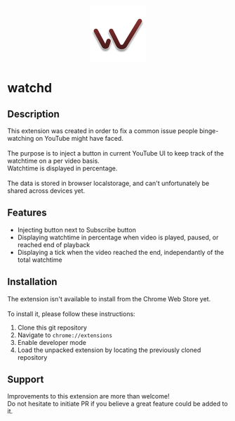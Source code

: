 <p align="center">
  <img src="https://github.com/vanitysys28/watchd/blob/main/icon128.png"/>
</p>

# watchd 

## Description

This extension was created in order to fix a common issue people binge-watching on YouTube might have faced.<br>
<br>
The purpose is to inject a button in current YouTube UI to keep track of the watchtime on a per video basis.<br>
Watchtime is displayed in percentage.<br>
<br>
The data is stored in browser localstorage, and can't unfortunately be shared across devices yet.<br>

## Features
- Injecting button next to Subscribe button
- Displaying watchtime in percentage when video is played, paused, or reached end of playback
- Displaying a tick when the video reached the end, independantly of the total watchtime

## Installation

The extension isn't available to install from the Chrome Web Store yet.<br>
<br>
To install it, please follow these instructions:
1. Clone this git repository
2. Navigate to `chrome://extensions`
3. Enable developer mode
4. Load the unpacked extension by locating the previously cloned repository

## Support

Improvements to this extension are more than welcome!<br>
Do not hesitate to initiate PR if you believe a great feature could be added to it.



